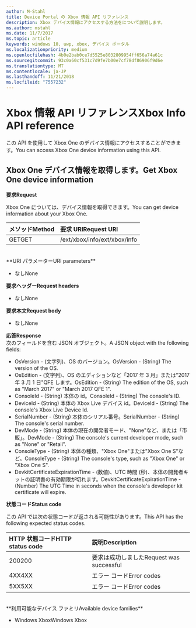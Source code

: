 ```yaml
---
author: M-Stahl
title: Device Portal の Xbox 情報 API リファレンス
description: Xbox デバイス情報にアクセスする方法をについて説明します。
ms.author: mstahl
ms.date: 11/7/2017
ms.topic: article
keywords: windows 10, uwp, xbox, デバイス ポータル
ms.localizationpriority: medium
ms.openlocfilehash: 4b0e2bab0ce7d5525e8032809954ff656a74a61c
ms.sourcegitcommit: 93c0a60cf531c7d9fe7b00e7cf78df86906f9d6e
ms.translationtype: MT
ms.contentlocale: ja-JP
ms.lasthandoff: 11/21/2018
ms.locfileid: "7557232"
---
```

# <a name="xbox-info-api-reference"></a><span data-ttu-id="19c51-104">Xbox 情報 API リファレンス</span><span class="sxs-lookup"><span data-stu-id="19c51-104">Xbox Info API reference</span></span>   
<span data-ttu-id="19c51-105">この API を使用して Xbox One のデバイス情報にアクセスすることができます。</span><span class="sxs-lookup"><span data-stu-id="19c51-105">You can access Xbox One device information using this API.</span></span>

## <a name="get-xbox-one-device-information"></a><span data-ttu-id="19c51-106">Xbox One デバイス情報を取得します。</span><span class="sxs-lookup"><span data-stu-id="19c51-106">Get Xbox One device information</span></span>

**<span data-ttu-id="19c51-107">要求</span><span class="sxs-lookup"><span data-stu-id="19c51-107">Request</span></span>**

<span data-ttu-id="19c51-108">Xbox One については、デバイス情報を取得できます。</span><span class="sxs-lookup"><span data-stu-id="19c51-108">You can get device information about your Xbox One.</span></span>

<span data-ttu-id="19c51-109">メソッド</span><span class="sxs-lookup"><span data-stu-id="19c51-109">Method</span></span>      | <span data-ttu-id="19c51-110">要求 URI</span><span class="sxs-lookup"><span data-stu-id="19c51-110">Request URI</span></span>
:------     | :-----
<span data-ttu-id="19c51-111">GET</span><span class="sxs-lookup"><span data-stu-id="19c51-111">GET</span></span> | <span data-ttu-id="19c51-112">/ext/xbox/info</span><span class="sxs-lookup"><span data-stu-id="19c51-112">/ext/xbox/info</span></span>
<br />
**<span data-ttu-id="19c51-113">URI パラメーター</span><span class="sxs-lookup"><span data-stu-id="19c51-113">URI parameters</span></span>**

- <span data-ttu-id="19c51-114">なし</span><span class="sxs-lookup"><span data-stu-id="19c51-114">None</span></span>

**<span data-ttu-id="19c51-115">要求ヘッダー</span><span class="sxs-lookup"><span data-stu-id="19c51-115">Request headers</span></span>**

- <span data-ttu-id="19c51-116">なし</span><span class="sxs-lookup"><span data-stu-id="19c51-116">None</span></span>

**<span data-ttu-id="19c51-117">要求本文</span><span class="sxs-lookup"><span data-stu-id="19c51-117">Request body</span></span>**

- <span data-ttu-id="19c51-118">なし</span><span class="sxs-lookup"><span data-stu-id="19c51-118">None</span></span>

**<span data-ttu-id="19c51-119">応答</span><span class="sxs-lookup"><span data-stu-id="19c51-119">Response</span></span>**   
<span data-ttu-id="19c51-120">次のフィールドを含む JSON オブジェクト。</span><span class="sxs-lookup"><span data-stu-id="19c51-120">A JSON object with the following fields:</span></span>

* <span data-ttu-id="19c51-121">OsVersion - (文字列)、OS のバージョン。</span><span class="sxs-lookup"><span data-stu-id="19c51-121">OsVersion - (String) The version of the OS.</span></span>
* <span data-ttu-id="19c51-122">OsEdition - (文字列)、OS のエディションなど「2017 年 3 月」または"2017 年 3 月 1 日"QFE します。</span><span class="sxs-lookup"><span data-stu-id="19c51-122">OsEdition - (String) The edition of the OS, such as "March 2017" or "March 2017 QFE 1".</span></span>
* <span data-ttu-id="19c51-123">ConsoleId - (String) 本体の id。</span><span class="sxs-lookup"><span data-stu-id="19c51-123">ConsoleId - (String) The console's ID.</span></span>
* <span data-ttu-id="19c51-124">DeviceId - (String) 本体の Xbox Live デバイス id。</span><span class="sxs-lookup"><span data-stu-id="19c51-124">DeviceId - (String) The console's Xbox Live Device Id.</span></span>
* <span data-ttu-id="19c51-125">SerialNumber - (String) 本体のシリアル番号。</span><span class="sxs-lookup"><span data-stu-id="19c51-125">SerialNumber - (String) The console's serial number.</span></span>
* <span data-ttu-id="19c51-126">DevMode - (String) 本体の現在の開発者モード、"None"など、または「市販」。</span><span class="sxs-lookup"><span data-stu-id="19c51-126">DevMode - (String) The console's current developer mode, such as "None" or "Retail".</span></span>
* <span data-ttu-id="19c51-127">ConsoleType - (String) 本体の種類、"Xbox One"または"Xbox One S"など。</span><span class="sxs-lookup"><span data-stu-id="19c51-127">ConsoleType - (String) The console's type, such as "Xbox One" or "Xbox One S".</span></span>
* <span data-ttu-id="19c51-128">DevkitCertificateExpirationTime - (数値)、UTC 時間 (秒)、本体の開発者キットの証明書の有効期限が切れます。</span><span class="sxs-lookup"><span data-stu-id="19c51-128">DevkitCertificateExpirationTime - (Number) The UTC Time in seconds when the console's developer kit certificate will expire.</span></span>

**<span data-ttu-id="19c51-129">状態コード</span><span class="sxs-lookup"><span data-stu-id="19c51-129">Status code</span></span>**

<span data-ttu-id="19c51-130">この API では次の状態コードが返される可能性があります。</span><span class="sxs-lookup"><span data-stu-id="19c51-130">This API has the following expected status codes.</span></span>

<span data-ttu-id="19c51-131">HTTP 状態コード</span><span class="sxs-lookup"><span data-stu-id="19c51-131">HTTP status code</span></span>      | <span data-ttu-id="19c51-132">説明</span><span class="sxs-lookup"><span data-stu-id="19c51-132">Description</span></span>
:------     | :-----
<span data-ttu-id="19c51-133">200</span><span class="sxs-lookup"><span data-stu-id="19c51-133">200</span></span> | <span data-ttu-id="19c51-134">要求は成功しました</span><span class="sxs-lookup"><span data-stu-id="19c51-134">Request was successful</span></span>
<span data-ttu-id="19c51-135">4XX</span><span class="sxs-lookup"><span data-stu-id="19c51-135">4XX</span></span> | <span data-ttu-id="19c51-136">エラー コード</span><span class="sxs-lookup"><span data-stu-id="19c51-136">Error codes</span></span>
<span data-ttu-id="19c51-137">5XX</span><span class="sxs-lookup"><span data-stu-id="19c51-137">5XX</span></span> | <span data-ttu-id="19c51-138">エラー コード</span><span class="sxs-lookup"><span data-stu-id="19c51-138">Error codes</span></span>

<br />
**<span data-ttu-id="19c51-139">利用可能なデバイス ファミリ</span><span class="sxs-lookup"><span data-stu-id="19c51-139">Available device families</span></span>**

* <span data-ttu-id="19c51-140">Windows Xbox</span><span class="sxs-lookup"><span data-stu-id="19c51-140">Windows Xbox</span></span>